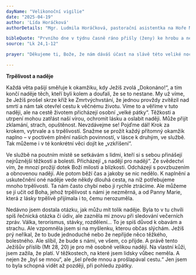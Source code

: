 ```yaml
---
dayName: "Velikonoční vigilie"
date: "2025-04-19"
author: 'Lída Horáčková'
authorDetails: "Mgr. Ludmila Horáčková, pastorační asistentka na Hoře Matky Boží v Králíkách"

bibleQuote: "Prvního dne v týdnu časně ráno přišly (ženy) ke hrobu a nesly vonné oleje, které si připravily. Nalezly kámen od hrobu odvalený, a když vešly, tělo Pána Ježíše nenašly. A jak nad tím byly v rozpacích, najednou u nich stáli dva muži v oslnivě bílém rouchu. Zmocnila se jich bázeň a sklopily oči k zemi. Muži jim řekli: „Proč hledáte živého mezi mrtvými? Není tady, byl vzkříšen. Vzpomeňte si, jak vám říkal, když byl ještě v Galileji: Syn člověka musí být vydán do rukou hříšným lidem, být ukřižován a třetího dne vstát.“ Vzpomněly si na ta jeho slova, vrátily se od hrobu a oznámily to všechno jedenácti (učedníkům) a všem ostatním. Byly to Marie Magdalská, Jana a Marie, (matka) Jakubova; a ještě některé jiné, které byly s nimi, to všechno pověděly apoštolům. Těm ta slova připadala jako plané řeči a nevěřili jim. Petr se však zvedl a běžel k hrobu. Naklonil se dovnitř a viděl jen pruhy plátna. Vrátil se celý udiven nad tím, co se stalo."
source: "Lk 24,1-12"

prayer: "Děkujeme ti, Bože, že nám dáváš účast na slávě této veliké noci vzkříšení svého Syna, našeho Pána Ježíše Krista, a prosíme tě, vyslyš modlitby těch, které jsi přijal za své syny: oživ v církvi svého ducha a obnov nás, abychom ti sloužili v duchu a v pravdě. Skrze tvého Syna…"

---
```


**Trpělivost a naděje**

Každá věta pašijí směřuje k okamžiku, kdy Ježíš zvolá „Dokonáno!“, a tím končí naděje těch, kteří byli kolem a doufali, že se to nestane. My už víme, že Ježíš prošel skrze kříž ke Zmrtvýchvstání, že jednou provždy zvítězil nad smrtí a nám tak otevřel cestu k věčnému životu. Víme to a věříme v tuto naději, ale na cestě životem přicházejí osobní „velké pátky“. Těžkosti a utrpení mohou zatřást naší vírou, ochromit lásku a oslabit naději. Může přijít zklamání, strach, opuštěnost. Nevzdávejme se! Pojďme dál! Krok za krokem, vytrvale a s trpělivostí. Snažme se prožít každý přítomný okamžik naplno – v poctivém plnění našich povinností, v lásce k druhým, ve službě. Tak můžeme i v té konkrétní věci dojít ke „vzkříšení“.

Ve službě na poutním místě se setkávám s lidmi, kteří si s sebou přinášejí nejrůznější těžkosti a bolesti. Přicházejí „s nadějí pro naději“. Ze svědectví vím, že mnozí prožijí dotek Boží milosti a blízkosti. Odcházejí s povzbuzením a obnovenou nadějí. Ale potom běží čas a jakoby se nic nedělo. K naplnění a uskutečnění oné naděje vede někdy dlouhá cesta, na níž potřebujeme mnoho trpělivosti. Ta nám často chybí nebo ji rychle ztrácíme. Ale můžeme se jí učit od Boha, jehož trpělivost s námi je nezměrná, a od Panny Marie, která z lásky trpělivě přijímala i to, čemu nerozuměla.
 
Nedávno jsem dostala otázku, jak můžu mít tolik naděje. Byla to v tu chvíli spíš řečnická otázka či údiv, ale zazněla mi znovu při sledování večerních zpráv. Válka, terorismus, stávky, rozdělení… To je spíš důvod k obavám a strachu. Ale vzpomněla jsem si na myšlenku, kterou občas slýchám. Ježíš prý neříkal, že to bude jednoduché nebo že nepřijde něco těžkého, bolestného. Ale slíbil, že bude s námi, ve všem, co přijde. A právě tento Ježíšův příslib (Mt 28, 20) je pro mě osobně velikou nadějí. Na vlastní kůži, jsem zažila, že platí. V těžkostech, na které jsem lidsky vůbec neměla. A nejen že „byl se mnou“, ale „šel přede mnou a prošlapával cestu.“ Jen jsem to byla schopná vidět až později, při pohledu zpátky.

